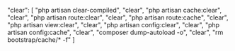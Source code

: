  
 "clear": [
        "php artisan clear-compiled",
        "clear",
        "php artisan cache:clear",
        "clear",
        "php artisan route:clear",
        "clear",
        "php artisan route:cache",
        "clear",
        "php artisan view:clear",
        "clear",
        "php artisan config:clear",
        "clear",
        "php artisan config:cache",
        "clear",
        "composer dump-autoload -o",
        "clear",
        "rm bootstrap/cache/* -f"
        ]
